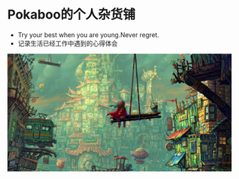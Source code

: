 # Pokaboo的个人杂货铺

* Try your best when you are young.Never regret. 
* 记录生活已经工作中遇到的心得体会

![](./docs/icon/cool.png)
